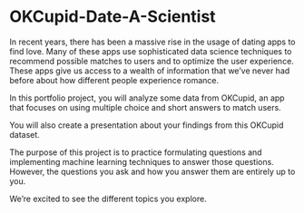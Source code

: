 # OKCupid-Date-A-Scientist

In recent years, there has been a massive rise in the usage of dating apps to find love. Many of these apps use sophisticated data science techniques to recommend possible matches to users and to optimize the user experience. These apps give us access to a wealth of information that we’ve never had before about how different people experience romance.

In this portfolio project, you will analyze some data from OKCupid, an app that focuses on using multiple choice and short answers to match users.

You will also create a presentation about your findings from this OKCupid dataset.

The purpose of this project is to practice formulating questions and implementing machine learning techniques to answer those questions. However, the questions you ask and how you answer them are entirely up to you.

We’re excited to see the different topics you explore.
